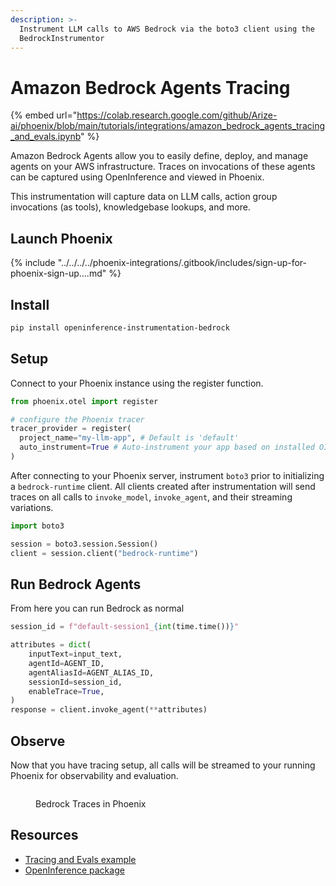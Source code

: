 ```yaml
---
description: >-
  Instrument LLM calls to AWS Bedrock via the boto3 client using the
  BedrockInstrumentor
---
```


# Amazon Bedrock Agents Tracing

{% embed url="https://colab.research.google.com/github/Arize-ai/phoenix/blob/main/tutorials/integrations/amazon_bedrock_agents_tracing_and_evals.ipynb" %}

Amazon Bedrock Agents allow you to easily define, deploy, and manage agents on your AWS infrastructure. Traces on invocations of these agents can be captured using OpenInference and viewed in Phoenix.

This instrumentation will capture data on LLM calls, action group invocations (as tools), knowledgebase lookups, and more.

## Launch Phoenix

{% include "../../../../phoenix-integrations/.gitbook/includes/sign-up-for-phoenix-sign-up....md" %}

## Install

```bash
pip install openinference-instrumentation-bedrock
```

## Setup

Connect to your Phoenix instance using the register function.

```python
from phoenix.otel import register

# configure the Phoenix tracer
tracer_provider = register(
  project_name="my-llm-app", # Default is 'default'
  auto_instrument=True # Auto-instrument your app based on installed OI dependencies
)
```

After connecting to your Phoenix server, instrument `boto3` prior to initializing a `bedrock-runtime` client. All clients created after instrumentation will send traces on all calls to `invoke_model`, `invoke_agent`, and their streaming variations.

```python
import boto3

session = boto3.session.Session()
client = session.client("bedrock-runtime")
```

## Run Bedrock Agents

From here you can run Bedrock as normal

```python
session_id = f"default-session1_{int(time.time())}"

attributes = dict(
    inputText=input_text,
    agentId=AGENT_ID,
    agentAliasId=AGENT_ALIAS_ID,
    sessionId=session_id,
    enableTrace=True,
)
response = client.invoke_agent(**attributes)
```

## Observe

Now that you have tracing setup, all calls will be streamed to your running Phoenix for observability and evaluation.

<figure><img src="https://storage.googleapis.com/arize-phoenix-assets/assets/images/bedrock-agent-traces-1.png" alt=""><figcaption><p>Bedrock Traces in Phoenix</p></figcaption></figure>

## Resources

* [Tracing and Evals example](https://github.com/Arize-ai/phoenix/blob/main/tutorials/integrations/amazon_bedrock_agents_tracing_and_evals.ipynb)
* [OpenInference package](https://github.com/Arize-ai/openinference/blob/main/python/instrumentation/openinference-instrumentation-bedrock)
